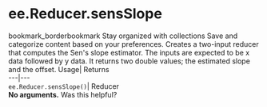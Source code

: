  
#  ee.Reducer.sensSlope 
bookmark_borderbookmark Stay organized with collections  Save and categorize content based on your preferences.
Creates a two-input reducer that computes the Sen's slope estimator. The inputs are expected to be x data followed by y data. It returns two double values; the estimated slope and the offset. 
Usage| Returns  
---|---  
`ee.Reducer.sensSlope()`| Reducer  
**No arguments.**
Was this helpful?
